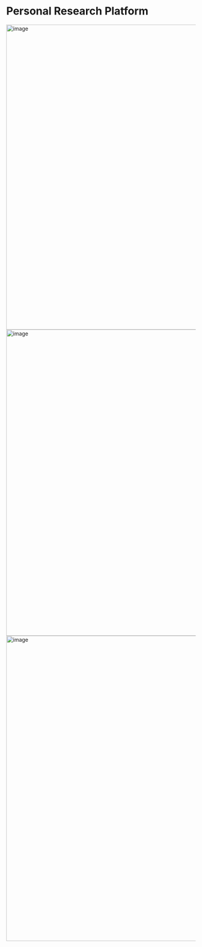 # Personal Research Platform

<img width="1902" height="809" alt="image" src="https://github.com/user-attachments/assets/7666c6fc-02dd-471b-802a-0d01e74f937b" />

<img width="1895" height="812" alt="image" src="https://github.com/user-attachments/assets/ea16ff42-b362-4d11-a3cc-f3466408374f" />

<img width="1894" height="810" alt="image" src="https://github.com/user-attachments/assets/402e729b-fab6-4cdc-b174-7d51529f6571" />

